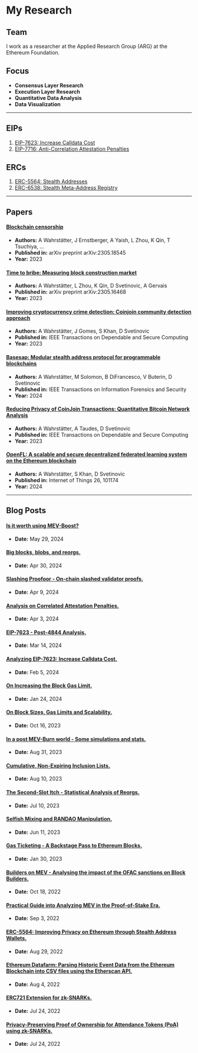 # My Research

## Team
I work as a researcher at the Applied Research Group (ARG) at the Ethereum Foundation.

## Focus
- **Consensus Layer Research**
- **Execution Layer Research**
- **Quantitative Data Analysis**
- **Data Visualization**

---

## EIPs
1. [EIP-7623: Increase Calldata Cost](https://github.com/ethereum/EIPs/blob/master/EIPS/eip-7623.md)
1. [EIP-7716: Anti-Correlation Attestation Penalties](https://github.com/ethereum/EIPs/blob/master/EIPS/eip-7716.md)

## ERCs
1. [ERC-5564: Stealth Addresses](https://github.com/ethereum/ERCs/blob/master/ERCS/erc-5564.md)
2. [ERC-6538: Stealth Meta-Address Registry](https://eips.ethereum.org/EIPS/eip-6538)

---

## Papers

#### [Blockchain censorship](https://arxiv.org/pdf/2305.18545)
- **Authors:** A Wahrstätter, J Ernstberger, A Yaish, L Zhou, K Qin, T Tsuchiya, ...
- **Published in:** arXiv preprint arXiv:2305.18545
- **Year:** 2023

#### [Time to bribe: Measuring block construction market](https://arxiv.org/pdf/2305.16468)
- **Authors:** A Wahrstätter, L Zhou, K Qin, D Svetinovic, A Gervais
- **Published in:** arXiv preprint arXiv:2305.16468
- **Year:** 2023

#### [Improving cryptocurrency crime detection: Coinjoin community detection approach](https://ieeexplore.ieee.org/abstract/document/10023950/)
- **Authors:** A Wahrstätter, J Gomes, S Khan, D Svetinovic
- **Published in:** IEEE Transactions on Dependable and Secure Computing
- **Year:** 2023

#### [Basesap: Modular stealth address protocol for programmable blockchains](https://ieeexplore.ieee.org/iel7/10206/4358835/10426757.pdf)
- **Authors:** A Wahrstätter, M Solomon, B DiFrancesco, V Buterin, D Svetinovic
- **Published in:** IEEE Transactions on Information Forensics and Security
- **Year:** 2024

#### [Reducing Privacy of CoinJoin Transactions: Quantitative Bitcoin Network Analysis](https://ieeexplore.ieee.org/abstract/document/10399884/)
- **Authors:** A Wahrstätter, A Taudes, D Svetinovic
- **Published in:** IEEE Transactions on Dependable and Secure Computing
- **Year:** 2023

#### [OpenFL: A scalable and secure decentralized federated learning system on the Ethereum blockchain](https://www.sciencedirect.com/science/article/pii/S254266052400115X)
- **Authors:** A Wahrstätter, S Khan, D Svetinovic
- **Published in:** Internet of Things 26, 101174
- **Year:** 2024

---

## Blog Posts
#### [Is it worth using MEV-Boost?](https://ethresear.ch/t/is-it-worth-using-mev-boost/19753)
- **Date:** May 29, 2024

#### [Big blocks, blobs, and reorgs.](https://ethresear.ch/t/big-blocks-blobs-and-reorgs/19674)
- **Date:** Apr 30, 2024

#### [Slashing Proofoor - On-chain slashed validator proofs.](https://ethresear.ch/t/slashing-proofoor-on-chain-slashed-validator-proofs/19421)
- **Date:** Apr 9, 2024

#### [Analysis on Correlated Attestation Penalties.](https://ethresear.ch/t/analysis-on-correlated-attestation-penalties/19244)
- **Date:** Apr 3, 2024

#### [EIP-7623 - Post-4844 Analysis.](https://ethresear.ch/t/eip-7623-post-4844-analysis/19199)
- **Date:** Mar 14, 2024

#### [Analyzing EIP-7623: Increase Calldata Cost.](https://ethresear.ch/t/analyzing-eip-7623-increase-calldata-cost/19002)
- **Date:** Feb 5, 2024

#### [On Increasing the Block Gas Limit.](https://ethresear.ch/t/on-increasing-the-block-gas-limit/18567)
- **Date:** Jan 24, 2024

#### [On Block Sizes, Gas Limits and Scalability.](https://ethresear.ch/t/on-block-sizes-gas-limits-and-scalability/18444)
- **Date:** Oct 16, 2023

#### [In a post MEV-Burn world - Some simulations and stats.](https://ethresear.ch/t/in-a-post-mev-burn-world-some-simulations-and-stats/17092)
- **Date:** Aug 31, 2023

#### [Cumulative, Non-Expiring Inclusion Lists.](https://ethresear.ch/t/cumulative-non-expiring-inclusion-lists/16520)
- **Date:** Aug 10, 2023

#### [The Second-Slot Itch - Statistical Analysis of Reorgs.](https://ethresear.ch/t/the-second-slot-itch-statistical-analysis-of-reorgs/16333)
- **Date:** Jul 10, 2023

#### [Selfish Mixing and RANDAO Manipulation.](https://ethresear.ch/t/selfish-mixing-and-randao-manipulation/16081)
- **Date:** Jun 11, 2023

#### [Gas Ticketing - A Backstage Pass to Ethereum Blocks.](https://hackmd.io/@Nerolation/rkp8LyRUh)
- **Date:** Jan 30, 2023

#### [Builders on MEV - Analysing the impact of the OFAC sanctions on Block Builders.](https://blog.toniwahrstaetter.com/builder-censorship.html)
- **Date:** Oct 18, 2022

#### [Practical Guide into Analyzing MEV in the Proof-of-Stake Era.](https://medium.com/@toni_w/practical-guide-into-analyzing-mev-in-the-proof-of-stake-era-e2b024509918)
- **Date:** Sep 3, 2022

#### [ERC-5564: Improving Privacy on Ethereum through Stealth Address Wallets.](https://blog.toniwahrstaetter.com/eip5564.html)
- **Date:** Aug 29, 2022

#### [Ethereum Datafarm: Parsing Historic Event Data from the Ethereum Blockchain into CSV files using the Etherscan API.](https://medium.com/@toni_w/ethereum-datafarm-parsing-historic-event-data-from-the-ethereum-blockchain-into-csv-files-using-9c7ec79dfe7c)
- **Date:** Aug 4, 2022

#### [ERC721 Extension for zk-SNARKs.](https://ethresear.ch/t/erc721-extension-for-zk-snarks/13237)
- **Date:** Jul 24, 2022

#### [Privacy-Preserving Proof of Ownership for Attendance Tokens (PoA) using zk-SNARKs.](https://medium.com/@toni_w/privacy-preserving-proof-of-ownership-for-attendance-tokens-poa-using-zk-snarks-4fddabedfddb)
- **Date:** Jul 24, 2022
